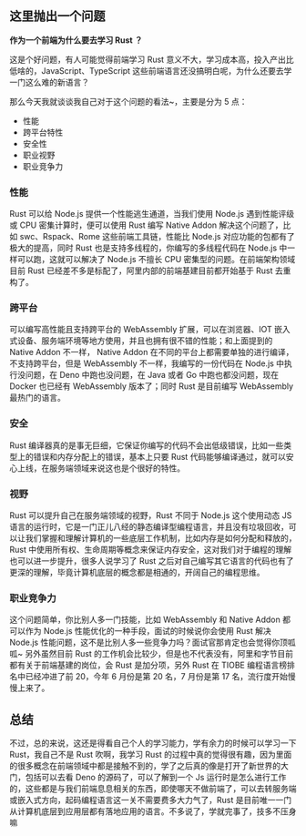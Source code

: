 ## 这里抛出一个问题

**作为一个前端为什么要去学习 Rust ？**

这是个好问题，有人可能觉得前端学习 Rust 意义不大，学习成本高，投入产出比低啥的，JavaScript、TypeScript 这些前端语言还没搞明白呢，为什么还要去学一门这么难的新语言？

那么今天我就谈谈我自己对于这个问题的看法~，主要是分为 5 点：

- 性能
- 跨平台特性
- 安全性
- 职业视野
- 职业竞争力

### 性能

Rust 可以给 Node.js 提供一个性能逃生通道，当我们使用 Node.js 遇到性能评级或 CPU 密集计算时，便可以使用 Rust 编写 Native Addon 解决这个问题了，比如 swc、Rspack、Rome 这些前端工具链，性能比 Node.js 对应功能的包都有了极大的提高，同时 Rust 也是支持多线程的，你编写的多线程代码在 Node.js 中一样可以跑，这就可以解决了 Node.js 不擅长 CPU 密集型的问题。在前端架构领域目前 Rust 已经差不多是标配了，阿里内部的前端基建目前都开始基于 Rust 去重构了。

### 跨平台

可以编写高性能且支持跨平台的 WebAssembly 扩展，可以在浏览器、IOT 嵌入式设备、服务端环境等地方使用，并且也拥有很不错的性能；和上面提到的 Native Addon 不一样， Native Addon 在不同的平台上都需要单独的进行编译，不支持跨平台，但是 WebAssembly 不一样，我编写的一份代码在 Node.js 中执行没问题，在 Deno 中跑也没问题，在 Java 或者 Go 中跑也都没问题，现在 Docker 也已经有 WebAssembly 版本了；同时 Rust 是目前编写 WebAssembly 最热门的语言。

### 安全

Rust 编译器真的是事无巨细，它保证你编写的代码不会出低级错误，比如一些类型上的错误和内存分配上的错误，基本上只要 Rust 代码能够编译通过，就可以安心上线，在服务端领域来说这也是个很好的特性。

### 视野

Rust 可以提升自己在服务端领域的视野，Rust 不同于 Node.js 这个使用动态 JS 语言的运行时，它是一门正儿八经的静态编译型编程语言，并且没有垃圾回收，可以让我们掌握和理解计算机的一些底层工作机制，比如内存是如何分配和释放的，Rust 中使用所有权、生命周期等概念来保证内存安全，这对我们对于编程的理解也可以进一步提升，很多人说学习了 Rust 之后对自己编写其它语言的代码也有了更深的理解，毕竟计算机底层的概念都是相通的，开阔自己的编程思维。

### 职业竞争力

这个问题简单，你比别人多一门技能，比如 WebAssembly 和 Native Addon 都可以作为 Node.js 性能优化的一种手段，面试的时候说你会使用 Rust 解决 Node.js 性能问题，这不是比别人多一些竞争力吗？面试官那肯定也会觉得你顶呱呱~ 另外虽然目前 Rust 的工作机会比较少，但是也不代表没有，阿里和字节目前都有关于前端基建的岗位，会 Rust 是加分项，另外 Rust 在 TIOBE 编程语言榜排名中已经冲进了前 20，今年 6 月份是第 20 名，7 月份是第 17 名，流行度开始慢慢上来了。

## 总结

不过，总的来说，这还是得看自己个人的学习能力，学有余力的时候可以学习一下 Rust，我自己不是 Rust 吹啊，我学习 Rust 的过程中真的觉得很有趣，因为里面的很多概念在前端领域中都是接触不到的，学了之后真的像是打开了新世界的大门，包括可以去看 Deno 的源码了，可以了解到一个 Js 运行时是怎么进行工作的，这些都是与我们前端息息相关的东西，即使哪天不做前端了，可以去转服务端或嵌入式方向，起码编程语言这一关不需要费多大力气了，Rust 是目前唯一一门从计算机底层到应用层都有落地应用的语言。不多说了，学就完事了，技多不压身嘛
